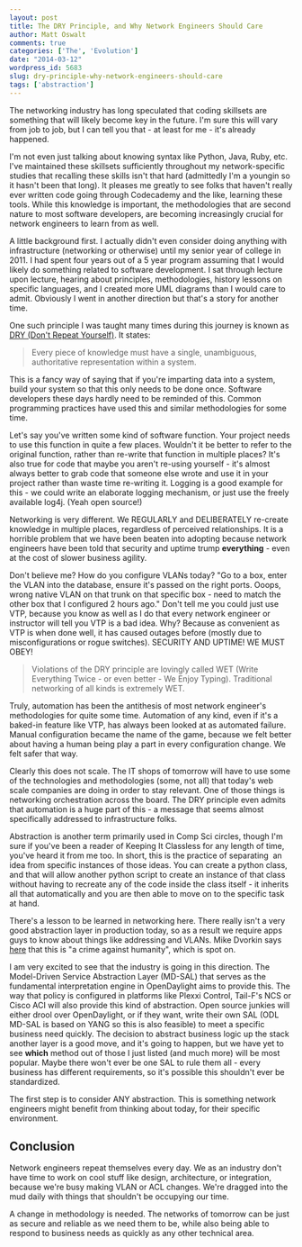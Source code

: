 ```yaml
---
layout: post
title: The DRY Principle, and Why Network Engineers Should Care
author: Matt Oswalt
comments: true
categories: ['The', 'Evolution']
date: "2014-03-12"
wordpress_id: 5683
slug: dry-principle-why-network-engineers-should-care
tags: ['abstraction']
---
```



The networking industry has long speculated that coding skillsets are something that will likely become key in the future. I'm sure this will vary from job to job, but I can tell you that - at least for me - it's already happened.

I'm not even just talking about knowing syntax like Python, Java, Ruby, etc. I've maintained these skillsets sufficiently throughout my network-specific studies that recalling these skills isn't that hard (admittedly I'm a youngin so it hasn't been that long). It pleases me greatly to see folks that haven't really ever written code going through Codecademy and the like, learning these tools. While this knowledge is important, the methodologies that are second nature to most software developers, are becoming increasingly crucial for network engineers to learn from as well.

A little background first. I actually didn't even consider doing anything with infrastructure (networking or otherwise) until my senior year of college in 2011. I had spent four years out of a 5 year program assuming that I would likely do something related to software development. I sat through lecture upon lecture, hearing about principles, methodologies, history lessons on specific languages, and I created more UML diagrams than I would care to admit. Obviously I went in another direction but that's a story for another time.

One such principle I was taught many times during this journey is known as [DRY (Don't Repeat Yourself)](http://c2.com/cgi/wiki?DontRepeatYourself). It states:

> Every piece of knowledge must have a single, unambiguous, authoritative representation within a system.

This is a fancy way of saying that if you're imparting data into a system, build your system so that this only needs to be done once. Software developers these days hardly need to be reminded of this. Common programming practices have used this and similar methodologies for some time.

Let's say you've written some kind of software function. Your project needs to use this function in quite a few places. Wouldn't it be better to refer to the original function, rather than re-write that function in multiple places? It's also true for code that maybe you aren't re-using yourself - it's almost always better to grab code that someone else wrote and use it in your project rather than waste time re-writing it. Logging is a good example for this - we could write an elaborate logging mechanism, or just use the freely available log4j. (Yeah open source!)

Networking is very different. We REGULARLY and DELIBERATELY re-create knowledge in multiple places, regardless of perceived relationships. It is a horrible problem that we have been beaten into adopting because network engineers have been told that security and uptime trump **everything** - even at the cost of slower business agility.

Don't believe me? How do you configure VLANs today? "Go to a box, enter the VLAN into the database, ensure it's passed on the right ports. Ooops, wrong native VLAN on that trunk on that specific box - need to match the other box that I configured 2 hours ago." Don't tell me you could just use VTP, because you know as well as I do that every network engineer or instructor will tell you VTP is a bad idea. Why? Because as convenient as VTP is when done well, it has caused outages before (mostly due to misconfigurations or rogue switches). SECURITY AND UPTIME! WE MUST OBEY!

> Violations of the DRY principle are lovingly called WET (Write Everything Twice - or even better - We Enjoy Typing). Traditional networking of all kinds is extremely WET.

Truly, automation has been the antithesis of most network engineer's methodologies for quite some time. Automation of any kind, even if it's a baked-in feature like VTP, has always been looked at as automated failure. Manual configuration became the name of the game, because we felt better about having a human being play a part in every configuration change. We felt safer that way.

Clearly this does not scale. The IT shops of tomorrow will have to use some of the technologies and methodologies (some, not all) that today's web scale companies are doing in order to stay relevant. One of those things is networking orchestration across the board. The DRY principle even admits that automation is a huge part of this - a message that seems almost specifically addressed to infrastructure folks.

Abstraction is another term primarily used in Comp Sci circles, though I'm sure if you've been a reader of Keeping It Classless for any length of time, you've heard it from me too. In short, this is the practice of separating  an idea from specific instances of those ideas. You can create a python class, and that will allow another python script to create an instance of that class without having to recreate any of the code inside the class itself - it inherits all that automatically and you are then able to move on to the specific task at hand.

There's a lesson to be learned in networking here. There really isn't a very good abstraction layer in production today, so as a result we require apps guys to know about things like addressing and VLANs. Mike Dvorkin says [here](https://www.youtube.com/watch?v=lxxxWiyZgSg) that this is "a crime against humanity", which is spot on.

I am very excited to see that the industry is going in this direction. The Model-Driven Service Abstraction Layer (MD-SAL) that serves as the fundamental interpretation engine in OpenDaylight aims to provide this. The way that policy is configured in platforms like Plexxi Control, Tail-F's NCS or Cisco ACI will also provide this kind of abstraction. Open source junkies will either drool over OpenDaylight, or if they want, write their own SAL (ODL MD-SAL is based on YANG so this is also feasible) to meet a specific business need quickly. The decision to abstract business logic up the stack another layer is a good move, and it's going to happen, but we have yet to see **which** method out of those I just listed (and much more) will be most popular. Maybe there won't ever be one SAL to rule them all - every business has different requirements, so it's possible this shouldn't ever be standardized.

The first step is to consider ANY abstraction. This is something network engineers might benefit from thinking about today, for their specific environment.

## Conclusion

Network engineers repeat themselves every day. We as an industry don't have time to work on cool stuff like design, architecture, or integration, because we're busy making VLAN or ACL changes. We're dragged into the mud daily with things that shouldn't be occupying our time.

A change in methodology is needed. The networks of tomorrow can be just as secure and reliable as we need them to be, while also being able to respond to business needs as quickly as any other technical area.
